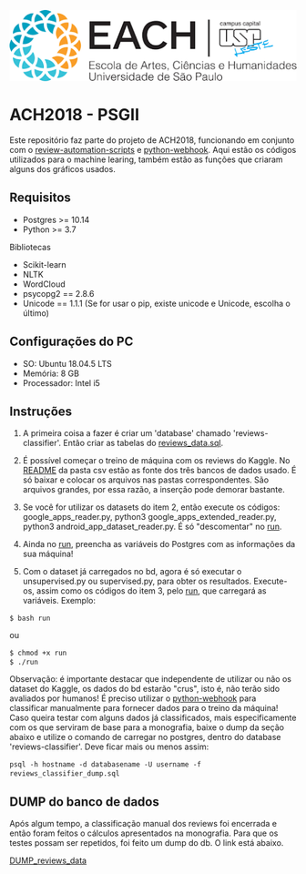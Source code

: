 ![EACH-USP](./img/each.png)

# ACH2018 - PSGII

Este repositório faz parte do projeto de ACH2018, funcionando em conjunto com o [review-automation-scripts](https://github.com/mautoz/reviews-automation-scripts) e [python-webhook](https://github.com/mautoz/python-webhook).
Aqui estão os códigos utilizados para o machine learing, também estão as funções que criaram alguns dos gráficos usados.

## Requisitos

- Postgres >= 10.14
- Python >= 3.7

Bibliotecas
- Scikit-learn 
- NLTK
- WordCloud
- psycopg2 == 2.8.6
- Unicode == 1.1.1 (Se for usar o pip, existe unicode e Unicode, escolha o último)

## Configurações do PC

- SO: Ubuntu 18.04.5 LTS
- Memória: 8 GB
- Processador: Intel i5

## Instruções

1. A primeira coisa a fazer é criar um 'database' chamado 'reviews-classifier'. Então criar as tabelas do [reviews_data.sql](./sql/reviews_data.sql).

2. É possível começar o treino de máquina com os reviews do Kaggle. No [README](./csv/README.md) da pasta csv estão as fonte dos três bancos de dados usado. É só baixar e colocar os arquivos nas pastas correspondentes. São arquivos grandes, por essa razão, a inserção pode demorar bastante.

3. Se você for utilizar os datasets do item 2, então execute os códigos: google_apps_reader.py, python3 google_apps_extended_reader.py, python3 android_app_dataset_reader.py. É só "descomentar" no [run](run).

4. Ainda no [run](run), preencha as variáveis do Postgres com as informações da sua máquina!

5. Com o dataset já carregados no bd, agora é só executar o unsupervised.py ou supervised.py, para obter os resultados. Execute-os, assim como os códigos do item 3, pelo [run](run), que carregará as variáveis. Exemplo:
```
$ bash run
```
ou
```
$ chmod +x run
$ ./run
```

Observação: é importante destacar que independente de utilizar ou não os dataset do Kaggle, os dados do bd estarão "crus", isto é, não terão sido avaliados por humanos! É preciso utilizar o [python-webhook](https://github.com/mautoz/python-webhook) para classificar manualmente para fornecer dados para o treino da máquina!
Caso queira testar com alguns dados já classificados, mais especificamente com os que serviram de base para a monografia, baixe o dump da seção abaixo e utilize o comando de carregar no postgres, dentro do database 'reviews-classifier'. Deve ficar mais ou menos assim:
```
psql -h hostname -d databasename -U username -f reviews_classifier_dump.sql
```

## DUMP do banco de dados

Após algum tempo, a classificação manual dos reviews foi encerrada e então foram feitos o cálculos apresentados na monografia. Para que os testes possam ser repetidos, foi feito um dump do db. O link está abaixo.

[DUMP_reviews_data](https://drive.google.com/file/d/1F93ycz0607EPHUfGM3PwSn-izSD76Cll/view?usp=sharing)